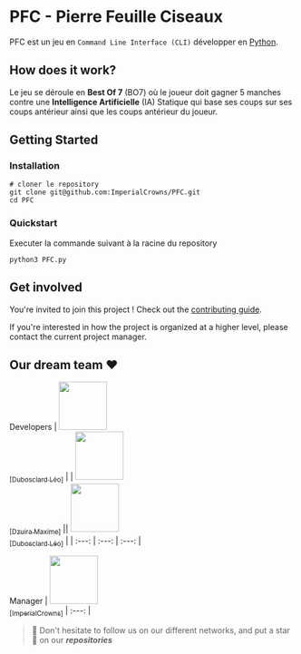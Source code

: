 # PFC - Pierre Feuille Ciseaux

PFC est un jeu en ``Command Line Interface (CLI)`` développer en [Python](https://www.python.org).

## How does it work?

Le jeu se déroule en **Best Of 7** (BO7) où le joueur doit gagner 5 manches contre une **Intelligence Artificielle** (IA) Statique qui base ses coups sur ses coups antérieur ainsi que les coups antérieur du joueur.

## Getting Started

### Installation

```
# cloner le repository
git clone git@github.com:ImperialCrowns/PFC.git
cd PFC
```

### Quickstart

Executer la commande suivant à la racine du repository
```
python3 PFC.py
```

## Get involved

You're invited to join this project ! Check out the [contributing guide](./CONTRIBUTING.md).

If you're interested in how the project is organized at a higher level, please contact the current project manager.

## Our dream team :heart:

Developers
| [<img src="https://github.com/ZerLock.png?size=85" width=85><br><sub>[Dubosclard Léo]</sub>](https://github.com/ZerLock) | | [<img src="https://github.com/ImperialCrowns.png?size=85" width=85><br><sub>[Dzuira Maxime]</sub>](https://github.com/ImperialCrowns) || [<img src="https://github.com/MathiDEV.png?size=85" width=85><br><sub>[Dubosclard Léo]</sub>](https://github.com/MathiDEV) |
| :---: | :---: | :---: |

Manager
| [<img src="https://github.com/ImperialCrowns.png?size=85" width=85><br><sub>[ImperialCrowns]</sub>](https://github.com/ImperialCrowns)
| :---: |


> :rocket: Don't hesitate to follow us on our different networks, and put a star 🌟 on our ***repositories***